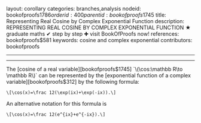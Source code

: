 layout: corollary
categories: branches,analysis
nodeid: bookofproofs$1786
orderid: 400
parentid: bookofproofs$1745
title: Representing Real Cosine by Complex Exponential Function
description: REPRESENTING REAL COSINE BY COMPLEX EXPONENTIAL FUNCTION ★ graduate maths ✔ step by step ✚ visit BookOfProofs now!
references: bookofproofs$581
keywords: cosine and complex exponential
contributors: bookofproofs

---


---

The [cosine of a real variable][bookofproofs$1745] `\(\cos:\mathbb R\to \mathbb R\)` can be represented by the [exponential function of a complex variable][bookofproofs$312] by the following formula:

`\[\cos(x)=\frac 12(\exp(ix)+\exp(-ix)).\]`

An alternative notation for this formula is

`\[\cos(x)=\frac 12(e^{ix}+e^{-ix}).\]`

